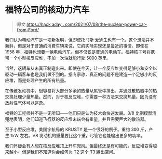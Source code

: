 # 福特公司的核动力汽车

> 原文:[https://hack aday . com/2021/07/08/the-nuclear-power-car-from-Ford/](https://hackaday.com/2021/07/08/the-nuclear-powered-car-from-ford/)

我们认为电动汽车是一项新发明，但即使托马斯·爱迪生也有一个。这个想法并不新鲜，但是对于普通的消费车辆来说，它的实际实现还是最近的事情。即使在 1958 年，福特也想要一辆电动汽车。但不仅仅是普通的电动车。福特核子号将携带一个小型核反应堆，不加一次油就能行驶 5000 英里。

当然，这辆车从未真正制造出来。即使在今天，让一个反应堆变得足够小和安全以驱动一辆客车也是我们做不到的。据专家称，真正的问题不是建造一个足够小的反应堆，而是处理产生的所有热量。

在传统发动机中，很容易将大部分多余的热量从尾管中排出，并通过散热器中的热交换处理少量热量。然而，对于核反应堆，你需要一种方法来交换热量，因为没有放射性气体可以逃逸。

福特的工程师并不是一无所知——他们只是认为技术会快速发展。3/8 比例模型清楚地表明，他们知道飞行器的反应堆末端会有重量，并且需要巨大的散热器。

至于小型反应堆，美国宇航局的 KRUSTY 是一个很好的例子。重约 300 斤，产生 1kW 左右。V8 发动机的重量要比这个重，尽管它也能输出更多的功率。

我们怀疑会有人想在核反应堆顶上开车兜风。但最终还是有可能的。反应堆变得越来越小。但是我们不知道你会如何为 T2 这个 T3 腾出空间。
